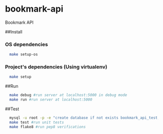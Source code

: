 # bookmark-api

Bookmark API

##Install

### OS dependencies

```bash
  make setup-os
```

### Project's dependencies (Using virtualenv)

```bash
  make setup
```

##Run

```bash
  make debug #run server at localhost:5000 in debug mode
  make run #run server at localhost:5000
```

##Test

```bash
  mysql -u root -p -e "create database if not exists bookmark_api_test;" #create test database
  make test #run unit tests
  make flake8 #run pep8 verifications
```
